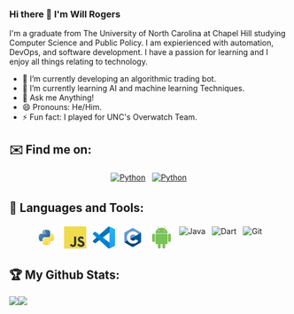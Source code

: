 ### Hi there 👋 I'm Will Rogers

I'm a graduate from The University of North Carolina at Chapel Hill studying Computer Science and Public Policy. I am expierienced with automation, DevOps, and software development. I have a passion for learning and I enjoy all things relating to technology.

- 🔭 I’m currently developing an algorithmic trading bot.
- 🌱 I’m currently learning AI and machine learning Techniques.
- 💬 Ask me Anything!
- 😄 Pronouns: He/Him.
- ⚡ Fun fact: I played for UNC's Overwatch Team.

## ✉️ Find me on:


<p align="center">
 <a href="https://www.linkedin.com/in/wsrogers98/" target="_blank" rel="noopener noreferrer"> <img src="https://cdn.jsdelivr.net/npm/simple-icons@v3/icons/linkedin.svg" alt="Python" height="40" style="vertical-align:top; margin:4px"></a>
 <a href="mailto:willrogers@alumni.unc"> <img src="https://cdn.jsdelivr.net/npm/simple-icons@v3/icons/gmail.svg" alt="Python" height="40" style="vertical-align:top; margin:4px"></a>
</p>

## 🧰 Languages and Tools:
<p align="center">
<img src="https://raw.githubusercontent.com/github/explore/80688e429a7d4ef2fca1e82350fe8e3517d3494d/topics/python/python.png" alt="Python" height="40" style="vertical-align:top; margin:4px">
<img src="https://raw.githubusercontent.com/github/explore/80688e429a7d4ef2fca1e82350fe8e3517d3494d/topics/javascript/javascript.png" alt="Javascript" height="40" style="vertical-align:top; margin:4px">
<img src="https://raw.githubusercontent.com/github/explore/80688e429a7d4ef2fca1e82350fe8e3517d3494d/topics/visual-studio-code/visual-studio-code.png" alt="VS Code" height="40" style="vertical-align:top; margin:4px">
<img src="https://raw.githubusercontent.com/github/explore/80688e429a7d4ef2fca1e82350fe8e3517d3494d/topics/c/c.png" alt="C" height="40" style="vertical-align:top; margin:4px">
<img src="https://raw.githubusercontent.com/github/explore/80688e429a7d4ef2fca1e82350fe8e3517d3494d/topics/android/android.png" alt="Android" height="40" style="vertical-align:top; margin:4px">
<img src="https://upload.wikimedia.org/wikipedia/en/3/30/Java_programming_language_logo.svg" alt="Java" height="40" style="vertical-align:top; margin:4px">
<img src="https://dart.dev/assets/shared/dart-logo-for-shares.png?2" alt="Dart" height="40" style="vertical-align:top; margin:4px">
<img src="https://camo.githubusercontent.com/ce9c7a173f38722e129d5ae832a11c928ff72683fae74cbcb9fff41fd9957e63/68747470733a2f2f75706c6f61642e77696b696d656469612e6f72672f77696b6970656469612f636f6d6d6f6e732f7468756d622f332f33662f4769745f69636f6e2e7376672f3130323470782d4769745f69636f6e2e7376672e706e67" alt="Git" height="40" style="vertical-align:top; margin:4px">
</p>

## :trophy: My Github Stats:
<!--
[![Top Langs](https://github-readme-stats.vercel.app/api/top-langs/?username=WSRogers98&layout=compact&langs_count=10)](https://github.com/WSRogers98/github-readme-stats)    
![Will's github stats](https://github-readme-stats.vercel.app/api?username=WSRogers98&show_icons=true)
-->
<div>
<a href="https://github-readme-stats.vercel.app/api?username=WSRogers98&show_icons=true">
  <img  align="left" src="https://github-readme-stats.vercel.app/api?username=WSRogers98&show_icons=true" />
</a>
<a href="https://github-readme-stats.vercel.app/api/top-langs/?username=WSRogers98&layout=compact&langs_count=10)">
  <img align="left" src="https://github-readme-stats.vercel.app/api/top-langs/?username=WSRogers98&layout=compact&langs_count=10)" />
</a>
</div>

